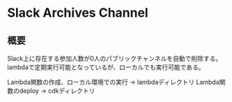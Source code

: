 # Slack Archives Channel
## 概要
Slack上に存在する参加人数が0人のパブリックチャンネルを自動で削除する。
lambdaで定期実行可能となっているが、ローカルでも実行可能である。

Lambda関数の作成、ローカル環境での実行 → lambdaディレクトリ
Lambda関数のdeploy → cdkディレクトリ